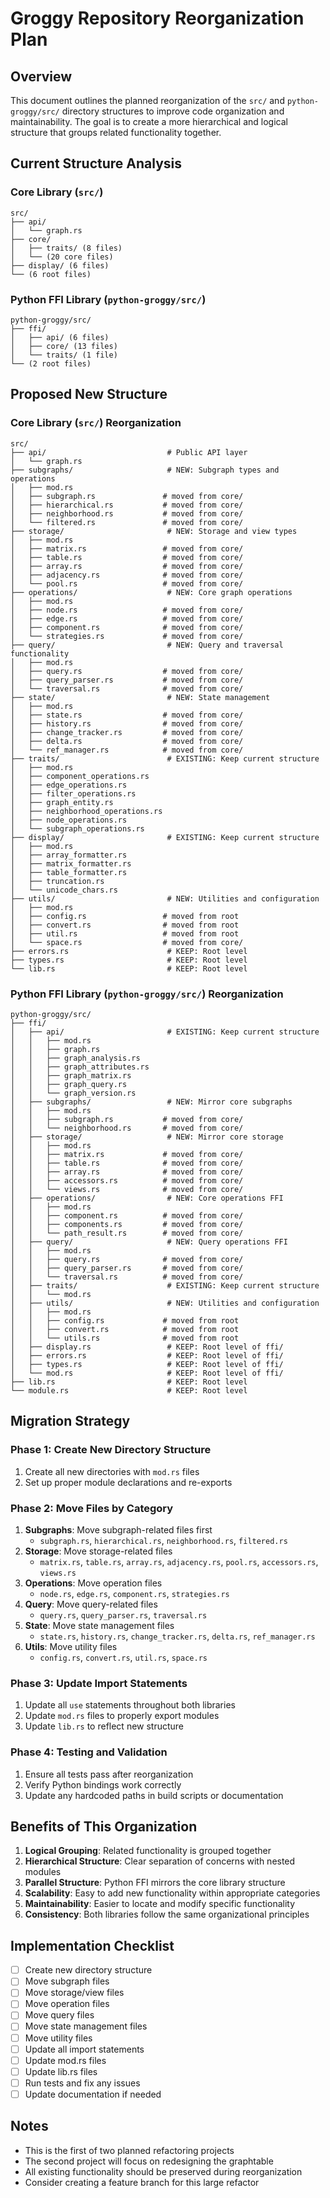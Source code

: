# Groggy Repository Reorganization Plan

## Overview

This document outlines the planned reorganization of the `src/` and `python-groggy/src/` directory structures to improve code organization and maintainability. The goal is to create a more hierarchical and logical structure that groups related functionality together.

## Current Structure Analysis

### Core Library (`src/`)
```
src/
├── api/
│   └── graph.rs
├── core/
│   ├── traits/ (8 files)
│   └── (20 core files)
├── display/ (6 files)
└── (6 root files)
```

### Python FFI Library (`python-groggy/src/`)
```
python-groggy/src/
├── ffi/
│   ├── api/ (6 files)
│   ├── core/ (13 files)
│   └── traits/ (1 file)
└── (2 root files)
```

## Proposed New Structure

### Core Library (`src/`) Reorganization

```
src/
├── api/                           # Public API layer
│   └── graph.rs
├── subgraphs/                     # NEW: Subgraph types and operations
│   ├── mod.rs
│   ├── subgraph.rs               # moved from core/
│   ├── hierarchical.rs           # moved from core/
│   ├── neighborhood.rs           # moved from core/
│   └── filtered.rs               # moved from core/
├── storage/                       # NEW: Storage and view types
│   ├── mod.rs
│   ├── matrix.rs                 # moved from core/
│   ├── table.rs                  # moved from core/
│   ├── array.rs                  # moved from core/
│   ├── adjacency.rs              # moved from core/
│   └── pool.rs                   # moved from core/
├── operations/                    # NEW: Core graph operations
│   ├── mod.rs
│   ├── node.rs                   # moved from core/
│   ├── edge.rs                   # moved from core/
│   ├── component.rs              # moved from core/
│   └── strategies.rs             # moved from core/
├── query/                         # NEW: Query and traversal functionality
│   ├── mod.rs
│   ├── query.rs                  # moved from core/
│   ├── query_parser.rs           # moved from core/
│   └── traversal.rs              # moved from core/
├── state/                         # NEW: State management
│   ├── mod.rs
│   ├── state.rs                  # moved from core/
│   ├── history.rs                # moved from core/
│   ├── change_tracker.rs         # moved from core/
│   ├── delta.rs                  # moved from core/
│   └── ref_manager.rs            # moved from core/
├── traits/                        # EXISTING: Keep current structure
│   ├── mod.rs
│   ├── component_operations.rs
│   ├── edge_operations.rs
│   ├── filter_operations.rs
│   ├── graph_entity.rs
│   ├── neighborhood_operations.rs
│   ├── node_operations.rs
│   └── subgraph_operations.rs
├── display/                       # EXISTING: Keep current structure
│   ├── mod.rs
│   ├── array_formatter.rs
│   ├── matrix_formatter.rs
│   ├── table_formatter.rs
│   ├── truncation.rs
│   └── unicode_chars.rs
├── utils/                         # NEW: Utilities and configuration
│   ├── mod.rs
│   ├── config.rs                 # moved from root
│   ├── convert.rs                # moved from root
│   ├── util.rs                   # moved from root
│   └── space.rs                  # moved from core/
├── errors.rs                      # KEEP: Root level
├── types.rs                       # KEEP: Root level
└── lib.rs                         # KEEP: Root level
```

### Python FFI Library (`python-groggy/src/`) Reorganization

```
python-groggy/src/
├── ffi/
│   ├── api/                       # EXISTING: Keep current structure
│   │   ├── mod.rs
│   │   ├── graph.rs
│   │   ├── graph_analysis.rs
│   │   ├── graph_attributes.rs
│   │   ├── graph_matrix.rs
│   │   ├── graph_query.rs
│   │   └── graph_version.rs
│   ├── subgraphs/                 # NEW: Mirror core subgraphs
│   │   ├── mod.rs
│   │   ├── subgraph.rs           # moved from core/
│   │   └── neighborhood.rs       # moved from core/
│   ├── storage/                   # NEW: Mirror core storage
│   │   ├── mod.rs
│   │   ├── matrix.rs             # moved from core/
│   │   ├── table.rs              # moved from core/
│   │   ├── array.rs              # moved from core/
│   │   ├── accessors.rs          # moved from core/
│   │   └── views.rs              # moved from core/
│   ├── operations/                # NEW: Core operations FFI
│   │   ├── mod.rs
│   │   ├── component.rs          # moved from core/
│   │   ├── components.rs         # moved from core/
│   │   └── path_result.rs        # moved from core/
│   ├── query/                     # NEW: Query operations FFI
│   │   ├── mod.rs
│   │   ├── query.rs              # moved from core/
│   │   ├── query_parser.rs       # moved from core/
│   │   └── traversal.rs          # moved from core/
│   ├── traits/                    # EXISTING: Keep current structure
│   │   └── mod.rs
│   ├── utils/                     # NEW: Utilities and configuration
│   │   ├── mod.rs
│   │   ├── config.rs             # moved from root
│   │   ├── convert.rs            # moved from root
│   │   └── utils.rs              # moved from root
│   ├── display.rs                 # KEEP: Root level of ffi/
│   ├── errors.rs                  # KEEP: Root level of ffi/
│   ├── types.rs                   # KEEP: Root level of ffi/
│   └── mod.rs                     # KEEP: Root level of ffi/
├── lib.rs                         # KEEP: Root level
└── module.rs                      # KEEP: Root level
```

## Migration Strategy

### Phase 1: Create New Directory Structure
1. Create all new directories with `mod.rs` files
2. Set up proper module declarations and re-exports

### Phase 2: Move Files by Category
1. **Subgraphs**: Move subgraph-related files first
   - `subgraph.rs`, `hierarchical.rs`, `neighborhood.rs`, `filtered.rs`
2. **Storage**: Move storage-related files
   - `matrix.rs`, `table.rs`, `array.rs`, `adjacency.rs`, `pool.rs`, `accessors.rs`, `views.rs`
3. **Operations**: Move operation files
   - `node.rs`, `edge.rs`, `component.rs`, `strategies.rs`
4. **Query**: Move query-related files
   - `query.rs`, `query_parser.rs`, `traversal.rs`
5. **State**: Move state management files
   - `state.rs`, `history.rs`, `change_tracker.rs`, `delta.rs`, `ref_manager.rs`
6. **Utils**: Move utility files
   - `config.rs`, `convert.rs`, `util.rs`, `space.rs`

### Phase 3: Update Import Statements
1. Update all `use` statements throughout both libraries
2. Update `mod.rs` files to properly export modules
3. Update `lib.rs` to reflect new structure

### Phase 4: Testing and Validation
1. Ensure all tests pass after reorganization
2. Verify Python bindings work correctly
3. Update any hardcoded paths in build scripts or documentation

## Benefits of This Organization

1. **Logical Grouping**: Related functionality is grouped together
2. **Hierarchical Structure**: Clear separation of concerns with nested modules
3. **Parallel Structure**: Python FFI mirrors the core library structure
4. **Scalability**: Easy to add new functionality within appropriate categories
5. **Maintainability**: Easier to locate and modify specific functionality
6. **Consistency**: Both libraries follow the same organizational principles

## Implementation Checklist

- [ ] Create new directory structure
- [ ] Move subgraph files
- [ ] Move storage/view files  
- [ ] Move operation files
- [ ] Move query files
- [ ] Move state management files
- [ ] Move utility files
- [ ] Update all import statements
- [ ] Update mod.rs files
- [ ] Update lib.rs files
- [ ] Run tests and fix any issues
- [ ] Update documentation if needed

## Notes

- This is the first of two planned refactoring projects
- The second project will focus on redesigning the graphtable
- All existing functionality should be preserved during reorganization
- Consider creating a feature branch for this large refactor